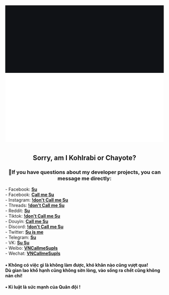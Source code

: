 <h1 align="center">
    <img src="img/Su_dark.gif#gh-dark-mode-only">
    <img src="img/Su_light.gif#gh-light-mode-only">
</h1>
<h2 align="center"><b>Sorry, am I Kohlrabi or Chayote?</b></h2>
<h3 align="center">💬If you have questions about my developer projects, you can message me directly:</h3>
- Facebook: <a href="http://m.me/CallmeSu.pls" target="_blank"><b> Su</b></a> <br>
- Facebook: <a href="http://m.me/CallmeSu.pls.VN" target="_blank"><b> Call me Su</b></a> <br>
- Instagram: <a href="https://www.instagram.com/callmesu.pls" target="_blank"><b> !don't Call me Su</b></a> <br>
- Threads: <a href="https://www.threads.net/@callmesu.pls" target="_blank"><b> !don't Call me Su</b></a> <br>
- Reddit: <a href="https://www.reddit.com/user/CallmeSupls" target="_blank"><b> Su</b></a> <br>
- Tiktok: <a href="https://www.tiktok.com/@callmesu.pls" target="_blank"><b> !don't Call me Su</b></a> <br>
- Douyin: <a href="https://v.douyin.com/iLhwrCaH/ 2@2.com" target="_blank"><b> Call me Su</b></a> <br>
- Discord: <a href="https://discord.gg/5YxUrEEF" target="_blank"><b> !don't Call me Su</b></a> <br>
- Twitter: <a href="https://twitter.com/CallmeSupls" target="_blank"><b> Su is me</b></a> <br>
- Telegram: <a href="https://t.me/CallmeSupls" target="_blank"><b> Su</b></a> <br>
- VK: <a href="https://vk.com/vncallmesupls" target="_blank"><b> Su Su</b></a> <br>
- Weibo: <a href="https://weibo.com/u/7368088521" target="_blank"><b> VNCallmeSupls</b></a> <br>
- Wechat: <a href="https://u.wechat.com/kPDE3TQzagwWgjf0Is1q1bE" target="_blank"><b> VNCallmeSupls</b></a> <br>

<h4><b>• Không có việc gì là không làm được, khó khăn nào cũng vượt qua!<br> Dù gian lao khổ hạnh cũng không sờn lòng, vào sống ra chết cũng không nản chí!</b></h4>

<h4><b>• Kỉ luật là sức mạnh của Quân đội !</b></h4>
